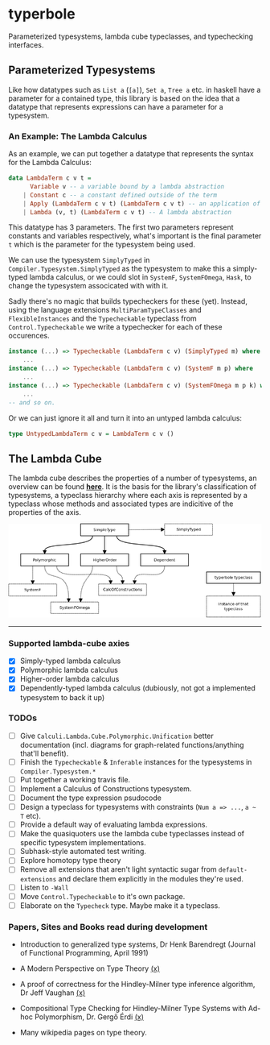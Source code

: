 # typerbole

Parameterized typesystems, lambda cube typeclasses, and typechecking interfaces.

## Parameterized Typesystems

Like how datatypes such as `List a` (`[a]`), `Set a`, `Tree a` etc. in haskell have a parameter for a contained type, this library is based on the idea that a datatype that represents expressions can have a parameter for a typesystem.

### An Example: The Lambda Calculus

As an example, we can put together a datatype that represents the syntax for the Lambda Calculus:

```haskell
data LambdaTerm c v t =
      Variable v -- a variable bound by a lambda abstraction
    | Constant c -- a constant defined outside of the term
    | Apply (LambdaTerm c v t) (LambdaTerm c v t) -- an application of one term to another
    | Lambda (v, t) (LambdaTerm c v t) -- A lambda abstraction
```

This datatype has 3 parameters. The first two parameters represent constants and variables respectively, what's important is the final parameter `t` which is the parameter for the typesystem being used.

We can use the typesystem `SimplyTyped` in `Compiler.Typesystem.SimplyTyped` as the typesystem to make this a simply-typed lambda calculus, or we could slot in `SystemF`, `SystemFOmega`, `Hask`, to change the typesystem associcated with with it.

Sadly there's no magic that builds typecheckers for these (yet). Instead, using the language extensions `MultiParamTypeClasses` and `FlexibleInstances` and the `Typecheckable` typeclass from `Control.Typecheckable` we write a typechecker for each of these occurences.

```haskell
instance (...) => Typecheckable (LambdaTerm c v) (SimplyTyped m) where
    ...
instance (...) => Typecheckable (LambdaTerm c v) (SystemF m p) where
    ...
instance (...) => Typecheckable (LambdaTerm c v) (SystemFOmega m p k) where
    ...
-- and so on.
```

Or we can just ignore it all and turn it into an untyped lambda calculus:

```haskell
type UntypedLambdaTerm c v = LambdaTerm c v ()
```

## The Lambda Cube

The lambda cube describes the properties of a number of typesystems, an overview can be found [**here**](./lambdacube-overview.md). It is the basis for the library's classification of typesystems, a typeclass hierarchy where each axis is represented by a typeclass whose methods and associated types are indicitive of the properties of the axis.

![](./diagrams/typeclass-hierarchy.png)

***

### Supported lambda-cube axies

- [x] Simply-typed lambda calculus
- [x] Polymorphic lambda calculus
- [x] Higher-order lambda calculus
- [x] Dependently-typed lambda calculus (dubiously, not got a implemented typesystem to back it up)

### TODOs

- [ ] Give `Calculi.Lambda.Cube.Polymorphic.Unification` better documentation (incl. diagrams for graph-related functions/anything that'll benefit).
- [ ] Finish the `Typecheckable` & `Inferable` instances for the typesystems in `Compiler.Typesystem.*`
- [ ] Put together a working travis file.
- [ ] Implement a Calculus of Constructions typesystem.
- [ ] Document the type expression psudocode
- [ ] Design a typeclass for typesystems with constraints (`Num a => ...`, `a ~ T` etc).
- [ ] Provide a default way of evaluating lambda expressions.
- [ ] Make the quasiquoters use the lambda cube typeclasses instead of specific typesystem implementations.
- [ ] Subhask-style automated test writing.
- [ ] Explore homotopy type theory
- [ ] Remove all extensions that aren't light syntactic sugar from `default-extensions` and declare them explicitly in the modules they're used.
- [ ] Listen to `-Wall`
- [ ] Move `Control.Typecheckable` to it's own package.
- [ ] Elaborate on the `Typecheck` type. Maybe make it a typeclass.

### Papers, Sites and Books read during development

* Introduction to generalized type systems, Dr Henk Barendregt (Journal of Functional Programming, April 1991)

* A Modern Perspective on Type Theory [(x)](https://www.amazon.co.uk/Modern-Perspective-Type-Theory-Origins/dp/1402023340)

* A proof of correctness for the Hindley-Milner type inference algorithm, Dr Jeff Vaughan [(x)](http://www.jeffvaughan.net/docs/hmproof.pdf)

* Compositional Type Checking for Hindley-Milner Type Systems with Ad-hoc Polymorphism, Dr. Gergő Érdi [(x)](https://gergo.erdi.hu/elte/thesis.pdf)

* Many wikipedia pages on type theory.

